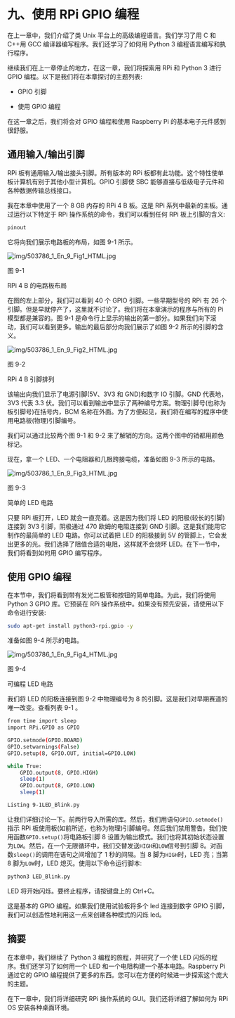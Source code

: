 # 九、使用 RPi GPIO 编程

在上一章中，我们介绍了类 Unix 平台上的高级编程语言。我们学习了用 C 和 C++用 GCC 编译器编写程序。我们还学习了如何用 Python 3 编程语言编写和执行程序。

继续我们在上一章停止的地方，在这一章，我们将探索用 RPi 和 Python 3 进行 GPIO 编程。以下是我们将在本章探讨的主题列表:

*   GPIO 引脚

*   使用 GPIO 编程

在这一章之后，我们将会对 GPIO 编程和使用 Raspberry Pi 的基本电子元件感到很舒服。

## 通用输入/输出引脚

RPi 板有通用输入/输出接头引脚。所有版本的 RPi 板都有此功能。这个特性使单板计算机有别于其他小型计算机。GPIO 引脚使 SBC 能够直接与低级电子元件和各种数据传输总线接口。

我在本章中使用了一个 8 GB 内存的 RPi 4 B 板。这是 RPi 系列中最新的主板。通过运行以下特定于 RPi 操作系统的命令，我们可以看到任何 RPi 板上引脚的含义:

```sh
pinout

```

它将向我们展示电路板的布局，如图 9-1 所示。

![img/503786_1_En_9_Fig1_HTML.jpg](img/503786_1_En_9_Fig1_HTML.jpg)

图 9-1

RPi 4 B 的电路板布局

在图的左上部分，我们可以看到 40 个 GPIO 引脚。一些早期型号的 RPi 有 26 个引脚。但是早就停产了，这里就不讨论了。我们将在本章演示的程序与所有的 Pi 模型都是兼容的。图 9-1 是命令行上显示的输出的第一部分。如果我们向下滚动，我们可以看到更多。输出的最后部分向我们展示了如图 9-2 所示的引脚的含义。

![img/503786_1_En_9_Fig2_HTML.jpg](img/503786_1_En_9_Fig2_HTML.jpg)

图 9-2

RPi 4 B 引脚排列

该输出向我们显示了电源引脚(5V、3V3 和 GND)和数字 IO 引脚。GND 代表地，3V3 代表 3.3 伏。我们可以看到输出中显示了两种编号方案。物理引脚号(也称为板引脚号)在括号内，BCM 名称在外面。为了方便起见，我们将在编写的程序中使用电路板(物理)引脚编号。

我们可以通过比较两个图 9-1 和 9-2 来了解销的方向。这两个图中的销都用颜色标记。

现在，拿一个 LED、一个电阻器和几根跨接电缆，准备如图 9-3 所示的电路。

![img/503786_1_En_9_Fig3_HTML.jpg](img/503786_1_En_9_Fig3_HTML.jpg)

图 9-3

简单的 LED 电路

只要 RPi 板打开，LED 就会一直亮着。这是因为我们将 LED 的阳极(较长的引脚)连接到 3V3 引脚，阴极通过 470 欧姆的电阻连接到 GND 引脚。这是我们能用它制作的最简单的 LED 电路。你可以试着把 LED 的阳极接到 5V 的管脚上，它会发出更多的光。我们选择了阻值合适的电阻，这样就不会烧坏 LED。在下一节中，我们将看到如何用 GPIO 编写程序。

## 使用 GPIO 编程

在本节中，我们将看到带有发光二极管和按钮的简单电路。为此，我们将使用 Python 3 GPIO 库。它预装在 RPi 操作系统中。如果没有预先安装，请使用以下命令进行安装:

```sh
sudo apt-get install python3-rpi.gpio -y

```

准备如图 9-4 所示的电路。

![img/503786_1_En_9_Fig4_HTML.jpg](img/503786_1_En_9_Fig4_HTML.jpg)

图 9-4

可编程 LED 电路

我们将 LED 的阳极连接到图 9-2 中物理编号为 8 的引脚。这是我们对早期赛道的唯一改变。查看列表 9-1 。

```sh
from time import sleep
import RPi.GPIO as GPIO

GPIO.setmode(GPIO.BOARD)
GPIO.setwarnings(False)
GPIO.setup(8, GPIO.OUT, initial=GPIO.LOW)

while True:
    GPIO.output(8, GPIO.HIGH)
    sleep(1)
    GPIO.output(8, GPIO.LOW)
    sleep(1)

Listing 9-1LED_Blink.py

```

让我们详细讨论一下。前两行导入所需的库。然后，我们用语句`GPIO.setmode()`指示 RPi 板使用板(如前所述，也称为物理)引脚编号。然后我们禁用警告。我们使用函数`GPIO.setup()`将电路板引脚 8 设置为输出模式。我们也将其初始状态设置为`LOW`。然后，在一个无限循环中，我们交替发送`HIGH`和`LOW`信号到引脚 8。对函数`sleep()`的调用在语句之间增加了 1 秒的间隔。当 8 脚为`HIGH`时，LED 亮；当第 8 脚为`LOW`时，LED 熄灭。使用以下命令运行脚本:

```sh
python3 LED_Blink.py

```

LED 将开始闪烁。要终止程序，请按键盘上的 Ctrl+C。

这是基本的 GPIO 编程。如果我们使用试验板将多个 led 连接到数字 GPIO 引脚，我们可以创造性地利用这一点来创建各种模式的闪烁 led。

## 摘要

在本章中，我们继续了 Python 3 编程的旅程，并研究了一个使 LED 闪烁的程序。我们还学习了如何用一个 LED 和一个电阻构建一个基本电路。Raspberry Pi 通过它的 GPIO 编程提供了更多的东西。您可以在方便的时候进一步探索这个庞大的主题。

在下一章中，我们将详细研究 RPi 操作系统的 GUI。我们还将详细了解如何为 RPi OS 安装各种桌面环境。